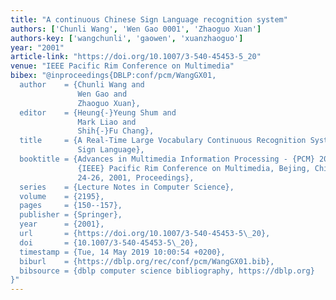 ```yaml
---
title: "A continuous Chinese Sign Language recognition system"
authors: ['Chunli Wang', 'Wen Gao 0001', 'Zhaoguo Xuan']
authors-key: ['wangchunli', 'gaowen', 'xuanzhaoguo']
year: "2001"
article-link: "https://doi.org/10.1007/3-540-45453-5_20"
venue: "IEEE Pacific Rim Conference on Multimedia"
bibex: "@inproceedings{DBLP:conf/pcm/WangGX01,
  author    = {Chunli Wang and
               Wen Gao and
               Zhaoguo Xuan},
  editor    = {Heung{-}Yeung Shum and
               Mark Liao and
               Shih{-}Fu Chang},
  title     = {A Real-Time Large Vocabulary Continuous Recognition System for Chinese
               Sign Language},
  booktitle = {Advances in Multimedia Information Processing - {PCM} 2001, Second
               {IEEE} Pacific Rim Conference on Multimedia, Bejing, China, October
               24-26, 2001, Proceedings},
  series    = {Lecture Notes in Computer Science},
  volume    = {2195},
  pages     = {150--157},
  publisher = {Springer},
  year      = {2001},
  url       = {https://doi.org/10.1007/3-540-45453-5\_20},
  doi       = {10.1007/3-540-45453-5\_20},
  timestamp = {Tue, 14 May 2019 10:00:54 +0200},
  biburl    = {https://dblp.org/rec/conf/pcm/WangGX01.bib},
  bibsource = {dblp computer science bibliography, https://dblp.org}
}"
---
```

